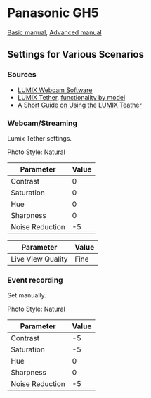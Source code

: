 # Panasonic GH5

[Basic manual](https://help.na.panasonic.com/wp-content/uploads/2023/02/DCGH5_DVQX1052ZA_ENG.pdf),
[Advanced manual](https://help.na.panasonic.com/wp-content/uploads/2023/02/DCGH5_DVQP1117ZA_ENG.pdf)

## Settings for Various Scenarios

### Sources

* [LUMIX Webcam
Software](https://av.jpn.support.panasonic.com/support/global/cs/soft/download/lumix_webcam.html)
* [LUMIX Tether](https://av.jpn.support.panasonic.com/support/global/cs/soft/download/d_lumixtether.html),
[functionality by
model](https://av.jpn.support.panasonic.com/support/global/cs/soft/download/d_lumixtether2.html)
* [A Short Guide on Using the LUMIX Teather](https://www.panasonic.com/uk/consumer/cameras-camcorders/lumix-expert-advice-learn/technique-technology/how-to-use-lumix-teather.html)

### Webcam/Streaming

Lumix Tether settings.

Photo Style: Natural

Parameter|Value
---------|-----
Contrast|0
Saturation|0
Hue|0
Sharpness|0
Noise Reduction|-5



Parameter|Value
---------|-----
Live View Quality|Fine

### Event recording

Set manually.

Photo Style: Natural

Parameter|Value
---------|-----
Contrast|-5
Saturation|-5
Hue|0
Sharpness|0
Noise Reduction|-5
